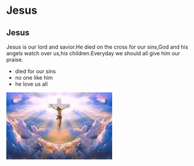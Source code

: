 # Jesus
## Jesus

Jesus is our lord and savior.He died on the cross for our sins,God and his angels watch over us,his children.Everyday we should all give him our praise.

+ died for our sins
+ no one like him
+ he love us all

![Jesus.img](images.jpg)